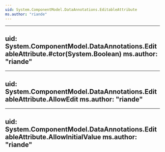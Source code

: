 ```yaml
---
uid: System.ComponentModel.DataAnnotations.EditableAttribute
ms.author: "riande"
---
```


---
uid: System.ComponentModel.DataAnnotations.EditableAttribute.#ctor(System.Boolean)
ms.author: "riande"
---

---
uid: System.ComponentModel.DataAnnotations.EditableAttribute.AllowEdit
ms.author: "riande"
---

---
uid: System.ComponentModel.DataAnnotations.EditableAttribute.AllowInitialValue
ms.author: "riande"
---
